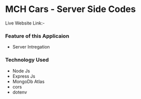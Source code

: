 # MCH Cars - Server Side Codes

Live Website Link:-

### Feature of this Applicaion

* Server Intregation

### Technology Used

* Node Js
* Express Js
* MongoDb Atlas
* cors
* dotenv